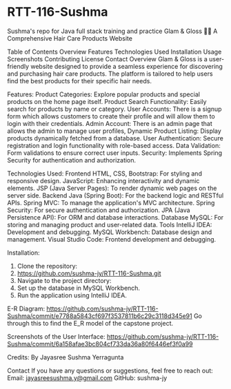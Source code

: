 # RTT-116-Sushma
Sushma's repo for Java full stack training and practice
Glam & Gloss 🌟✨
A Comprehensive Hair Care Products Website

Table of Contents
Overview
Features
Technologies Used
Installation
Usage
Screenshots
Contributing
License
Contact
Overview
Glam & Gloss is a user-friendly website designed to provide a seamless experience for discovering and purchasing hair care products. The platform is tailored to help users find the best products for their specific hair needs.

Features:
Product Categories: Explore popular products and special products on the home page itself.
Product Search Functionality: Easily search for products by name or category.
User Accounts: There is a signup form which allows customers to create their profile and will allow them to login with their credentials.
Admin Account: There is an admin page that allows the admin to manage user profiles,
Dynamic Product Listing: Display products dynamically fetched from a database.
User Authentication: Secure registration and login functionality with role-based access.
Data Validation: Form validations to ensure correct user inputs.
Security: Implements Spring Security for authentication and authorization.

Technologies Used:
Frontend
HTML, CSS, Bootstrap: For styling and responsive design.
JavaScript: Enhancing interactivity and dynamic elements.
JSP (Java Server Pages): To render dynamic web pages on the server side.
Backend
Java (Spring Boot): For the backend logic and RESTful APIs.
Spring MVC: To manage the application's MVC architecture.
Spring Security: For secure authentication and authorization.
JPA (Java Persistence API): For ORM and database interactions.
Database
MySQL: For storing and managing product and user-related data.
Tools
IntelliJ IDEA: Development and debugging.
MySQL Workbench: Database design and management.
Visual Studio Code: Frontend development and debugging.

Installation:
1. Clone the repository:
2. https://github.com/sushma-jy/RTT-116-Sushma.git
3. Navigate to the project directory:
4. Set up the database in MySQL Workbench.
5. Run the application using IntelliJ IDEA.

E-R Diagram:
https://github.com/sushma-jy/RTT-116-Sushma/commit/e7788a5843cf697f3537811b6c29c3118d345e91
Go through this to find the E_R model of the capstone project.

Screenshots of the User Interface:
https://github.com/sushma-jy/RTT-116-Sushma/commit/6a158afae3bc804cf733da36a80f6446ef3f0a99

Credits:
By Jayasree Sushma Yerragunta

Contact
If you have any questions or suggestions, feel free to reach out:
Email: jayasreesushma.y@gmail.com
GitHub: sushma-jy
